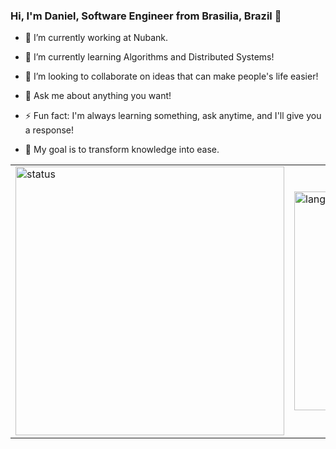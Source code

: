### Hi, I'm Daniel, Software Engineer from Brasilia, Brazil 👋

- 🔭 I’m currently working at Nubank.
- 🌱 I’m currently learning Algorithms and Distributed Systems!
- 👯 I’m looking to collaborate on ideas that can make people's life easier!
- 💬 Ask me about anything you want!

- ⚡ Fun fact: I'm always learning something, ask anytime, and I'll give you a response!

- :dart: My goal is to transform knowledge into ease.

<table>
    <tr>
        <td>
            <img width="430px" src="https://github-readme-stats.vercel.app/api?username=daniellunsc&count_private=true" alt="status">
        </td>
        <td>
            <img width="350px" src="https://github-readme-stats.vercel.app/api/top-langs/?username=daniellunsc&count_private=true&layout=compact" alt="languages">
        </td>
    </tr>
</table>

